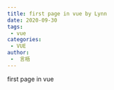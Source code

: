 ```yaml
---
title: first page in vue by Lynn
date: 2020-09-30
tags:
 - vue
categories:
 - VUE
author:
 -  言梧
---
```


first page in vue